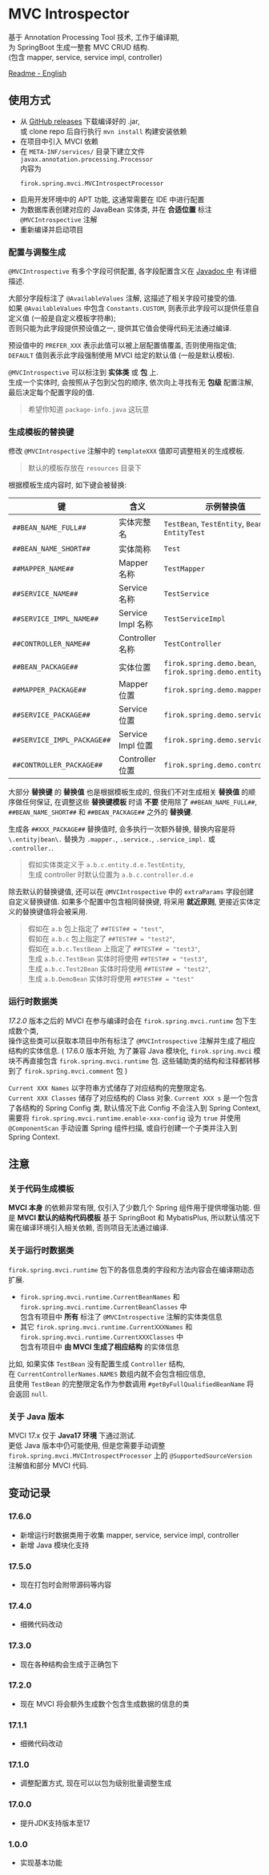# MVC Introspector

基于 Annotation Processing Tool 技术, 工作于编译期,  
为 SpringBoot 生成一整套 MVC CRUD 结构.  
(包含 mapper, service, service impl, controller)

[Readme - English](readme-en.md)

## 使用方式

* 从 [GitHub releases](https://github.com/351768593/MVCIntrospector/releases) 下载编译好的 .jar,  
  或 clone repo 后自行执行 `mvn install` 构建安装依赖
* 在项目中引入 MVCI 依赖
* 在 `META-INF/services/` 目录下建立文件 `javax.annotation.processing.Processor`  
  内容为
  ```text
  firok.spring.mvci.MVCIntrospectProcessor
  ```
* 启用开发环境中的 APT 功能, 这通常需要在 IDE 中进行配置
* 为数据库表创建对应的 JavaBean 实体类, 并在 **合适位置** 标注 `@MVCIntrospective` 注解
* 重新编译并启动项目

### 配置与调整生成

`@MVCIntrospective` 有多个字段可供配置, 各字段配置含义在 [Javadoc 中](/src/main/java/firok/spring/mvci/MVCIntrospective.java) 有详细描述.

大部分字段标注了 `@AvailableValues` 注解, 这描述了相关字段可接受的值.  
如果 `@AvailableValues` 中包含 `Constants.CUSTOM`, 则表示此字段可以提供任意自定义值 (一般是自定义模板字符串);  
否则只能为此字段提供预设值之一, 提供其它值会使得代码无法通过编译.

预设值中的 `PREFER_XXX` 表示此值可以被上层配置值覆盖, 否则使用指定值;  
`DEFAULT` 值则表示此字段强制使用 MVCI 给定的默认值 (一般是默认模板).

`@MVCIntrospective` 可以标注到 **实体类** 或 **包** 上.  
生成一个实体时, 会按照从子包到父包的顺序, 依次向上寻找有无 **包级** 配置注解, 最后决定每个配置字段的值.

> 希望你知道 `package-info.java` 这玩意

### 生成模板的替换键

修改 `@MVCIntrospective` 注解中的 `templateXXX` 值即可调整相关的生成模板.

> 默认的模板存放在 `resources` 目录下

根据模板生成内容时, 如下键会被替换:  

键|含义|示例替换值
-|-|-
`##BEAN_NAME_FULL##` | 实体完整名 | `TestBean`, `TestEntity`, `BeanTest`, `EntityTest`
`##BEAN_NAME_SHORT##` | 实体简称 | `Test`
`##MAPPER_NAME##` | Mapper 名称 | `TestMapper`
`##SERVICE_NAME##` | Service 名称 | `TestService`
`##SERVICE_IMPL_NAME##` | Service Impl 名称 | `TestServiceImpl`
`##CONTROLLER_NAME##` | Controller 名称 | `TestController`
`##BEAN_PACKAGE##` | 实体位置 | `firok.spring.demo.bean`, `firok.spring.demo.entity`
`##MAPPER_PACKAGE##` | Mapper 位置 | `firok.spring.demo.mapper`
`##SERVICE_PACKAGE##` | Service 位置 | `firok.spring.demo.service`
`##SERVICE_IMPL_PACKAGE##` | Service Impl 位置 | `firok.spring.demo.service.impl`
`##CONTROLLER_PACKAGE##` | Controller 位置 | `firok.spring.demo.controller`

大部分 **替换键** 的 **替换值** 也是根据模板生成的, 但我们不对生成相关 **替换值** 的顺序做任何保证, 在调整这些 **替换键模板** 时请 **不要** 使用除了 `##BEAN_NAME_FULL##`, `##BEAN_NAME_SHORT##` 和 `##BEAN_PACKAGE##` 之外的 **替换键**.

生成各 `##XXX_PACKAGE##` 替换值时, 会多执行一次额外替换, 替换内容是将 `\.entity|bean\.` 替换为 `.mapper.`, `.service.`, `.service_impl.` 或 `.controller.`.

> 假如实体类定义于 `a.b.c.entity.d.e.TestEntity`,  
> 生成 controller 时默认位置为 `a.b.c.controller.d.e`

除去默认的替换键值, 还可以在 `@MVCIntrospective` 中的 `extraParams` 字段创建自定义替换键值. 如果多个配置中包含相同替换键, 将采用 **就近原则**, 更接近实体定义的替换键值将会被采用.

> 假如在 `a.b` 包上指定了 `##TEST## = "test"`,  
> 假如在 `a.b.c` 包上指定了 `##TEST## = "test2"`,  
> 假如在 `a.b.c.TestBean` 上指定了 `##TEST## = "test3"`,  
> 生成 `a.b.c.TestBean` 实体时将使用 `##TEST## = "test3"`,  
> 生成 `a.b.c.Test2Bean` 实体时将使用 `##TEST## = "test2"`,  
> 生成 `a.b.DemoBean` 实体时将使用 `##TEST## = "test"`

### 运行时数据类

_17.2.0_ 版本之后的 MVCI 在参与编译时会在 `firok.spring.mvci.runtime` 包下生成数个类,  
操作这些类可以获取本项目中所有标注了 `@MVCIntrospective` 注解并生成了相应结构的实体信息.
( 17.6.0 版本开始, 为了兼容 Java 模块化,
`firok.spring.mvci` 模块不再直接包含
`firok.spring.mvci.runtime` 包.
这些辅助类的结构和注释都转移到了 `firok.spring.mvci.comment` 包 )

`Current XXX Names` 以字符串方式储存了对应结构的完整限定名.  
`Current XXX Classes` 储存了对应结构的 Class 对象.
`Current XXX s` 是一个包含了各结构的 Spring Config 类,
默认情况下此 Config 不会注入到 Spring Context,
需要将 `firok.spring.mvci.runtime.enable-xxx-config` 设为 `true` 并使用 `@ComponentScan` 手动设置 Spring 组件扫描,
或自行创建一个子类并注入到 Spring Context.

## 注意

### 关于代码生成模板

**MVCI 本身** 的依赖非常有限,
仅引入了少数几个 Spring 组件用于提供增强功能.
但是 **MVCI 默认的结构代码模板** 基于 SpringBoot 和 MybatisPlus,
所以默认情况下需在编译环境引入相关依赖, 否则项目无法通过编译.

### 关于运行时数据类

`firok.spring.mvci.runtime` 包下的各信息类的字段和方法内容会在编译期动态扩展.

* `firok.spring.mvci.runtime.CurrentBeanNames` 和 `firok.spring.mvci.runtime.CurrentBeanClasses` 中  
  包含有项目中 **所有** 标注了 `@MVCIntrospective` 注解的实体类信息
* 其它 `firok.spring.mvci.runtime.CurrentXXXNames` 和 `firok.spring.mvci.runtime.CurrentXXXClasses` 中  
  包含有项目中 **由 MVCI 生成了相应结构** 的实体信息

比如, 如果实体 `TestBean` 没有配置生成 `Controller` 结构,  
在 `CurrentControllerNames.NAMES` 数组内就不会包含相应信息,  
且使用 `TestBean` 的完整限定名作为参数调用 `#getByFullQualifiedBeanName` 将会返回 `null`.

### 关于 Java 版本

MVCI 17.x 仅于 **Java17 环境** 下通过测试.  
更低 Java 版本中仍可能使用, 但是您需要手动调整 `firok.spring.mvci.MVCIntrospectProcessor` 上的 `@SupportedSourceVersion` 注解值和部分 MVCI 代码.

## 变动记录

### 17.6.0

* 新增运行时数据类用于收集 mapper, service, service impl, controller
* 新增 Java 模块化支持

### 17.5.0

* 现在打包时会附带源码等内容

### 17.4.0

* 细微代码改动

### 17.3.0

* 现在各种结构会生成于正确包下

### 17.2.0

* 现在 MVCI 将会额外生成数个包含生成数据的信息的类

### 17.1.1

* 细微代码改动

### 17.1.0

* 调整配置方式, 现在可以以包为级别批量调整生成

### 17.0.0

* 提升JDK支持版本至17

### 1.0.0

* 实现基本功能
